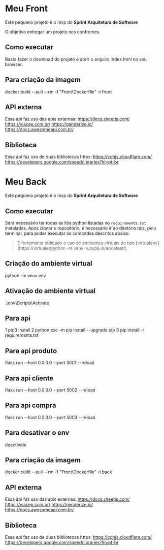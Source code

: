 # Meu Front

Este pequeno projeto é o mvp do **Sprint Arquitetura de Software**

O objetivo entregar um projeto nos confromes.

## Como executar

Basta fazer o download do projeto e abrir o arquivo index.html no seu browser.


## Para criação da imagem

docker build --pull --rm -f "Front\Dockerfile" -t front

## API externa

Essa api faz uso das apis externas:
https://docs.sheetjs.com/
https://viacep.com.br/
https://genderize.io/
https://docs.awesomeapi.com.br/

## Biblioteca

Essa api faz uso de duas bibliotecas https:
https://cdnjs.cloudflare.com/
https://developers.google.com/speed/libraries?hl=pt-br

# Meu Back

Este pequeno projeto é o mvp do **Sprint Arquitetura de Software**

## Como executar

Será necessário ter todas as libs python listadas no `requirements.txt` instaladas.
Após clonar o repositório, é necessário ir ao diretório raiz, pelo terminal, para poder executar os comandos descritos abaixo.

> É fortemente indicado o uso de ambientes virtuais do tipo [virtualenv](https://virtualenpython -m venv .v.pypa.io/en/latest/).

## Criação do ambiente virtual

python -m venv env

## Ativação do ambiente virtual

.\env\Scripts\Activate

## Para api

1 pip3 install
2 python.exe -m pip install --upgrade pip
3 pip install -r requirements.txt

## Para api produto

flask run --host 0.0.0.0 --port 5001 --reload

## Para api cliente

flask run --host 0.0.0.0 --port 5002 --reload

## Para api compra

flask run --host 0.0.0.0 --port 5003 --reload

## Para desativar o env

deactivate

## Para criação da imagem

docker build --pull --rm -f "Front\Dockerfile" -t back

## API externa

Essa api faz uso das apis externas:
https://docs.sheetjs.com/
https://viacep.com.br/
https://genderize.io/
https://docs.awesomeapi.com.br/

## Biblioteca

Essa api faz uso de duas bibliotecas https:
https://cdnjs.cloudflare.com/
https://developers.google.com/speed/libraries?hl=pt-br
